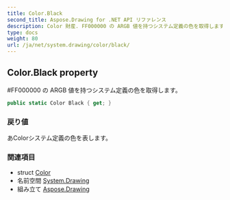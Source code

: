 ```yaml
---
title: Color.Black
second_title: Aspose.Drawing for .NET API リファレンス
description: Color 財産. FF000000 の ARGB 値を持つシステム定義の色を取得します
type: docs
weight: 80
url: /ja/net/system.drawing/color/black/
---
```

## Color.Black property

#FF000000 の ARGB 値を持つシステム定義の色を取得します。

```csharp
public static Color Black { get; }
```

### 戻り値

あColorシステム定義の色を表します。

### 関連項目

* struct [Color](../)
* 名前空間 [System.Drawing](../../color/)
* 組み立て [Aspose.Drawing](../../../)


